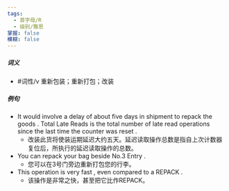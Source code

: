 ```yaml
---
tags:
  - 首字母/R
  - 级别/雅思
掌握: false
模糊: false
---
```

##### 词义
- #词性/v  重新包装；重新打包；改装
##### 例句
- It would involve a delay of about five days in shipment to repack the goods . Total Late Reads is the total number of late read operations since the last time the counter was reset .
	- 改装此货将使装运期延迟大约五天。延迟读取操作总数是指自上次计数器复位后，所执行的延迟读取操作的总数。
- You can repack your bag beside No.3 Entry .
	- 您可以在3号门旁边重新打包您的行李。
- This operation is very fast , even compared to a REPACK .
	- 该操作是非常之快，甚至把它比作REPACK。
